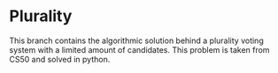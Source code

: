 # Plurality
This branch contains the algorithmic solution behind a plurality voting system with a limited amount of candidates. 
This problem is taken from CS50 and solved in python. 
